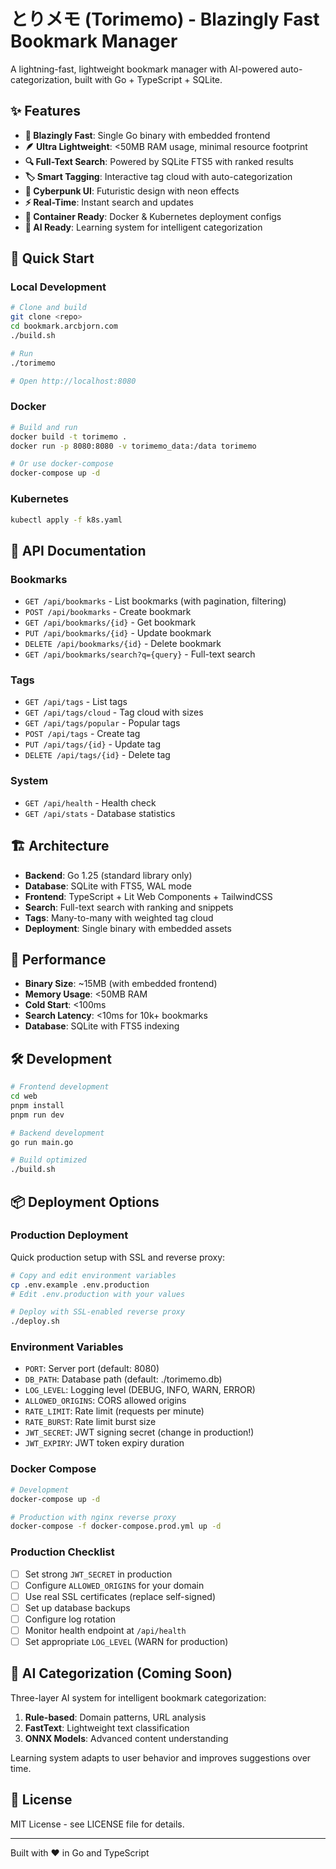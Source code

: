 # とりメモ (Torimemo) - Blazingly Fast Bookmark Manager

A lightning-fast, lightweight bookmark manager with AI-powered auto-categorization, built with Go + TypeScript + SQLite.

## ✨ Features

- **🚀 Blazingly Fast**: Single Go binary with embedded frontend
- **🪶 Ultra Lightweight**: <50MB RAM usage, minimal resource footprint  
- **🔍 Full-Text Search**: Powered by SQLite FTS5 with ranked results
- **🏷️ Smart Tagging**: Interactive tag cloud with auto-categorization
- **🎨 Cyberpunk UI**: Futuristic design with neon effects
- **⚡ Real-Time**: Instant search and updates
- **🐳 Container Ready**: Docker & Kubernetes deployment configs
- **🤖 AI Ready**: Learning system for intelligent categorization

## 🚀 Quick Start

### Local Development

```bash
# Clone and build
git clone <repo>
cd bookmark.arcbjorn.com
./build.sh

# Run
./torimemo

# Open http://localhost:8080
```

### Docker

```bash
# Build and run
docker build -t torimemo .
docker run -p 8080:8080 -v torimemo_data:/data torimemo

# Or use docker-compose
docker-compose up -d
```

### Kubernetes

```bash
kubectl apply -f k8s.yaml
```

## 📖 API Documentation

### Bookmarks

- `GET /api/bookmarks` - List bookmarks (with pagination, filtering)
- `POST /api/bookmarks` - Create bookmark
- `GET /api/bookmarks/{id}` - Get bookmark
- `PUT /api/bookmarks/{id}` - Update bookmark
- `DELETE /api/bookmarks/{id}` - Delete bookmark
- `GET /api/bookmarks/search?q={query}` - Full-text search

### Tags

- `GET /api/tags` - List tags
- `GET /api/tags/cloud` - Tag cloud with sizes
- `GET /api/tags/popular` - Popular tags
- `POST /api/tags` - Create tag
- `PUT /api/tags/{id}` - Update tag
- `DELETE /api/tags/{id}` - Delete tag

### System

- `GET /api/health` - Health check
- `GET /api/stats` - Database statistics

## 🏗️ Architecture

- **Backend**: Go 1.25 (standard library only)
- **Database**: SQLite with FTS5, WAL mode
- **Frontend**: TypeScript + Lit Web Components + TailwindCSS
- **Search**: Full-text search with ranking and snippets
- **Tags**: Many-to-many with weighted tag cloud
- **Deployment**: Single binary with embedded assets

## 🎯 Performance

- **Binary Size**: ~15MB (with embedded frontend)
- **Memory Usage**: <50MB RAM
- **Cold Start**: <100ms
- **Search Latency**: <10ms for 10k+ bookmarks
- **Database**: SQLite with FTS5 indexing

## 🛠️ Development

```bash
# Frontend development
cd web
pnpm install
pnpm run dev

# Backend development  
go run main.go

# Build optimized
./build.sh
```

## 📦 Deployment Options

### Production Deployment

Quick production setup with SSL and reverse proxy:

```bash
# Copy and edit environment variables
cp .env.example .env.production
# Edit .env.production with your values

# Deploy with SSL-enabled reverse proxy
./deploy.sh
```

### Environment Variables

- `PORT`: Server port (default: 8080)
- `DB_PATH`: Database path (default: ./torimemo.db)
- `LOG_LEVEL`: Logging level (DEBUG, INFO, WARN, ERROR)
- `ALLOWED_ORIGINS`: CORS allowed origins
- `RATE_LIMIT`: Rate limit (requests per minute)
- `RATE_BURST`: Rate limit burst size
- `JWT_SECRET`: JWT signing secret (change in production!)
- `JWT_EXPIRY`: JWT token expiry duration

### Docker Compose

```bash
# Development
docker-compose up -d

# Production with nginx reverse proxy
docker-compose -f docker-compose.prod.yml up -d
```

### Production Checklist

- [ ] Set strong `JWT_SECRET` in production
- [ ] Configure `ALLOWED_ORIGINS` for your domain
- [ ] Use real SSL certificates (replace self-signed)
- [ ] Set up database backups
- [ ] Configure log rotation
- [ ] Monitor health endpoint at `/api/health`
- [ ] Set appropriate `LOG_LEVEL` (WARN for production)

## 🤖 AI Categorization (Coming Soon)

Three-layer AI system for intelligent bookmark categorization:

1. **Rule-based**: Domain patterns, URL analysis
2. **FastText**: Lightweight text classification  
3. **ONNX Models**: Advanced content understanding

Learning system adapts to user behavior and improves suggestions over time.

## 📄 License

MIT License - see LICENSE file for details.

---

Built with ❤️ in Go and TypeScript
